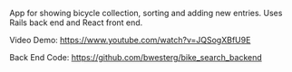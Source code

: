 App for showing bicycle collection, sorting and adding new entries.  Uses Rails back end and React front end.

Video Demo: https://www.youtube.com/watch?v=JQSogXBfU9E

Back End Code: https://github.com/bwesterg/bike_search_backend
